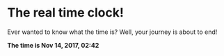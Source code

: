 # The real time clock!

Ever wanted to know what the time is? Well, your journey is about to end!

**The time is Nov 14, 2017, 02:42**